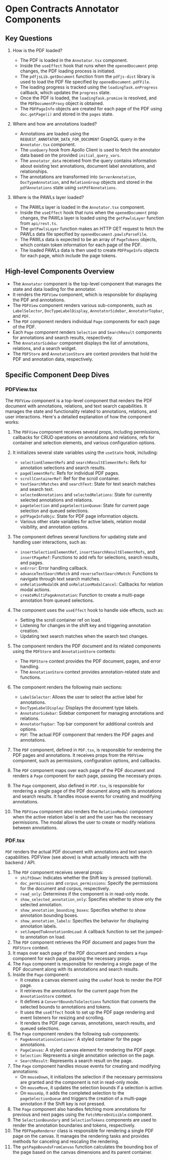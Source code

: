 # Open Contracts Annotator Components

## Key Questions

1. How is the PDF loaded?
   - The PDF is loaded in the `Annotator.tsx` component.
   - Inside the `useEffect` hook that runs when the `openedDocument` prop changes, the PDF loading process is initiated.
   - The `pdfjsLib.getDocument` function from the `pdfjs-dist` library is used to load the PDF file specified by `openedDocument.pdfFile`.
   - The loading progress is tracked using the `loadingTask.onProgress` callback, which updates the `progress` state.
   - Once the PDF is loaded, the `loadingTask.promise` is resolved, and the `PDFDocumentProxy` object is obtained.
   - The `PDFPageInfo` objects are created for each page of the PDF using `doc.getPage(i)` and stored in the `pages` state.

2. Where and how are annotations loaded?
   - Annotations are loaded using the `REQUEST_ANNOTATOR_DATA_FOR_DOCUMENT` GraphQL query in the `Annotator.tsx` component.
   - The `useQuery` hook from Apollo Client is used to fetch the annotator data based on the provided `initial_query_vars`.
   - The `annotator_data` received from the query contains information about existing text annotations, document label annotations, and relationships.
   - The annotations are transformed into `ServerAnnotation`, `DocTypeAnnotation`, and `RelationGroup` objects and stored in the `pdfAnnotations` state using `setPdfAnnotations`.

3. Where is the PAWLs layer loaded?
   - The PAWLs layer is loaded in the `Annotator.tsx` component.
   - Inside the `useEffect` hook that runs when the `openedDocument` prop changes, the PAWLs layer is loaded using the `getPawlsLayer` function from `api/rest.ts`.
   - The `getPawlsLayer` function makes an HTTP GET request to fetch the PAWLs data file specified by `openedDocument.pawlsParseFile`.
   - The PAWLs data is expected to be an array of `PageTokens` objects, which contain token information for each page of the PDF.
   - The loaded PAWLs data is then used to create `PDFPageInfo` objects for each page, which include the page tokens.

## High-level Components Overview

   - The `Annotator` component is the top-level component that manages the state and data loading for the annotator.
   - It renders the `PDFView` component, which is responsible for displaying the PDF and annotations.
   - The `PDFView` component renders various sub-components, such as `LabelSelector`, `DocTypeLabelDisplay`, `AnnotatorSidebar`, `AnnotatorTopbar`, and `PDF`.
   - The `PDF` component renders individual `Page` components for each page of the PDF.
   - Each `Page` component renders `Selection` and `SearchResult` components for annotations and search results, respectively.
   - The `AnnotatorSidebar` component displays the list of annotations, relations, and a search widget.
   - The `PDFStore` and `AnnotationStore` are context providers that hold the PDF and annotation data, respectively.

## Specific Component Deep Dives

### PDFView.tsx

The `PDFView` component is a top-level component that renders the PDF document with annotations, relations, and text search capabilities. It manages the state and functionality related to annotations, relations, and user interactions. Here's a detailed explanation of how the component works:

1. The `PDFView` component receives several props, including permissions, callbacks for CRUD operations on annotations and relations, refs for container and selection elements, and various configuration options.

2. It initializes several state variables using the `useState` hook, including:
   - `selectionElementRefs` and `searchResultElementRefs`: Refs for annotation selections and search results.
   - `pageElementRefs`: Refs for individual PDF pages.
   - `scrollContainerRef`: Ref for the scroll container.
   - `textSearchMatches` and `searchText`: State for text search matches and search text.
   - `selectedAnnotations` and `selectedRelations`: State for currently selected annotations and relations.
   - `pageSelection` and `pageSelectionQueue`: State for current page selection and queued selections.
   - `pdfPageInfoObjs`: State for PDF page information objects.
   - Various other state variables for active labels, relation modal visibility, and annotation options.

3. The component defines several functions for updating state and handling user interactions, such as:
   - `insertSelectionElementRef`, `insertSearchResultElementRefs`, and `insertPageRef`: Functions to add refs for selections, search results, and pages.
   - `onError`: Error handling callback.
   - `advanceTextSearchMatch` and `reverseTextSearchMatch`: Functions to navigate through text search matches.
   - `onRelationModalOk` and `onRelationModalCancel`: Callbacks for relation modal actions.
   - `createMultiPageAnnotation`: Function to create a multi-page annotation from queued selections.

4. The component uses the `useEffect` hook to handle side effects, such as:
   - Setting the scroll container ref on load.
   - Listening for changes in the shift key and triggering annotation creation.
   - Updating text search matches when the search text changes.

5. The component renders the PDF document and its related components using the `PDFStore` and `AnnotationStore` contexts:
   - The `PDFStore` context provides the PDF document, pages, and error handling.
   - The `AnnotationStore` context provides annotation-related state and functions.

6. The component renders the following main sections:
   - `LabelSelector`: Allows the user to select the active label for annotations.
   - `DocTypeLabelDisplay`: Displays the document type labels.
   - `AnnotatorSidebar`: Sidebar component for managing annotations and relations.
   - `AnnotatorTopbar`: Top bar component for additional controls and options.
   - `PDF`: The actual PDF component that renders the PDF pages and annotations.

7. The `PDF` component, defined in `PDF.tsx`, is responsible for rendering the PDF pages and annotations. It receives props from the `PDFView` component, such as permissions, configuration options, and callbacks.

8. The `PDF` component maps over each page of the PDF document and renders a `Page` component for each page, passing the necessary props.

9. The `Page` component, also defined in `PDF.tsx`, is responsible for rendering a single page of the PDF document along with its annotations and search results. It handles mouse events for creating and modifying annotations.

10. The `PDFView` component also renders the `RelationModal` component when the active relation label is set and the user has the necessary permissions. The modal allows the user to create or modify relations between annotations.

### PDF.tsx

`PDF` renders the actual PDF document with annotations and text search capabilities. PDFView (see above) is what actually
interacts with the backend / API.

1. The `PDF` component receives several props:
   - `shiftDown`: Indicates whether the Shift key is pressed (optional).
   - `doc_permissions` and `corpus_permissions`: Specify the permissions for the document and corpus, respectively.
   - `read_only`: Determines if the component is in read-only mode.
   - `show_selected_annotation_only`: Specifies whether to show only the selected annotation.
   - `show_annotation_bounding_boxes`: Specifies whether to show annotation bounding boxes.
   - `show_annotation_labels`: Specifies the behavior for displaying annotation labels.
   - `setJumpedToAnnotationOnLoad`: A callback function to set the jumped-to annotation on load.
2. The `PDF` component retrieves the PDF document and pages from the `PDFStore` context.
3. It maps over each page of the PDF document and renders a `Page` component for each page, passing the necessary props.
4. The `Page` component is responsible for rendering a single page of the PDF document along with its annotations and search results.
5. Inside the `Page` component:
   - It creates a canvas element using the `useRef` hook to render the PDF page.
   - It retrieves the annotations for the current page from the `AnnotationStore` context.
   - It defines a `ConvertBoundsToSelections` function that converts the selected bounds to annotations and tokens.
   - It uses the `useEffect` hook to set up the PDF page rendering and event listeners for resizing and scrolling.
   - It renders the PDF page canvas, annotations, search results, and queued selections.
6. The `Page` component renders the following sub-components:
   - `PageAnnotationsContainer`: A styled container for the page annotations.
   - `PageCanvas`: A styled canvas element for rendering the PDF page.
   - `Selection`: Represents a single annotation selection on the page.
   - `SearchResult`: Represents a search result on the page.
7. The `Page` component handles mouse events for creating and modifying annotations:
   - On `mouseDown`, it initializes the selection if the necessary permissions are granted and the component is not in read-only mode.
   - On `mouseMove`, it updates the selection bounds if a selection is active.
   - On `mouseUp`, it adds the completed selection to the `pageSelectionQueue` and triggers the creation of a multi-page annotation if the Shift key is not pressed.
8. The `Page` component also handles fetching more annotations for previous and next pages using the `FetchMoreOnVisible` component.
9. The `SelectionBoundary` and `SelectionTokens` components are used to render the annotation boundaries and tokens, respectively.
10. The `PDFPageRenderer` class is responsible for rendering a single PDF page on the canvas. It manages the rendering tasks and provides methods for canceling and rescaling the rendering.
11. The `getPageBoundsFromCanvas` function calculates the bounding box of the page based on the canvas dimensions and its parent container.
